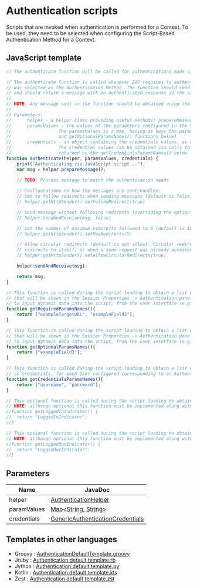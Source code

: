 Authentication scripts
======================

Scripts that are invoked when authentication is performed for a Context. 
To be used, they need to be selected when configuring the Script-Based Authentication Method for a Context.  

## JavaScript template

```JavaScript
// The authenticate function will be called for authentications made via ZAP.

// The authenticate function is called whenever ZAP requires to authenticate, for a Context for which this script
// was selected as the Authentication Method. The function should send any messages that are required to do the authentication
// and should return a message with an authenticated response so the calling method.
//
// NOTE: Any message sent in the function should be obtained using the 'helper.prepareMessage()' method.
//
// Parameters:
//		helper - a helper class providing useful methods: prepareMessage(), sendAndReceive(msg), getHttpSender()
//		paramsValues - the values of the parameters configured in the Session Properties -> Authentication panel.
//					The paramsValues is a map, having as keys the parameters names (as returned by the getRequiredParamsNames()
//					and getOptionalParamsNames() functions below)
//		credentials - an object containing the credentials values, as configured in the Session Properties -> Users panel.
//					The credential values can be obtained via calls to the getParam(paramName) method. The param names are the ones
//					returned by the getCredentialsParamsNames() below
function authenticate(helper, paramsValues, credentials) {
	print("Authenticating via JavaScript script...");
	var msg = helper.prepareMessage();
	
	// TODO: Process message to match the authentication needs

	// Configurations on how the messages are sent/handled:
	// Set to follow redirects when sending messages (default is false).
	// helper.getHttpSender().setFollowRedirect(true)

	// Send message without following redirects (overriding the option previously set).
	// helper.sendAndReceive(msg, false)

	// Set the number of maximum redirects followed to 5 (default is 100). Main purpose is to prevent infinite loops.
	// helper.getHttpSender().setMaxRedirects(5)

	// Allow circular redirects (default is not allow). Circular redirects happen when a request
	// redirects to itself, or when a same request was already accessed in a chain of redirects.
	// helper.getHttpSender().setAllowCircularRedirects(true)

	helper.sendAndReceive(msg);

	return msg;
}

// This function is called during the script loading to obtain a list of the names of the required configuration parameters,
// that will be shown in the Session Properties -> Authentication panel for configuration. They can be used
// to input dynamic data into the script, from the user interface (e.g. a login URL, name of POST parameters etc.)
function getRequiredParamsNames(){
	return ["exampleTargetURL", "exampleField2"];
}

// This function is called during the script loading to obtain a list of the names of the optional configuration parameters,
// that will be shown in the Session Properties -> Authentication panel for configuration. They can be used
// to input dynamic data into the script, from the user interface (e.g. a login URL, name of POST parameters etc.)
function getOptionalParamsNames(){
	return ["exampleField3"];
}

// This function is called during the script loading to obtain a list of the names of the parameters that are required,
// as credentials, for each User configured corresponding to an Authentication using this script 
function getCredentialsParamsNames(){
	return ["username", "password"];
}

// This optional function is called during the script loading to obtain the logged in indicator.
// NOTE: although optional this function must be implemented along with the function getLoggedOutIndicator().
//function getLoggedInIndicator() {
//	return "LoggedInIndicator";
//}

// This optional function is called during the script loading to obtain the logged out indicator.
// NOTE: although optional this function must be implemented along with the function getLoggedInIndicator().
//function getLoggedOutIndicator() {
//	return "LoggedOutIndicator";
//}
```

## Parameters
| Name | JavaDoc |
| --- | --- |
| helper | [AuthenticationHelper](https://static.javadoc.io/org.zaproxy/zap/latest/org/zaproxy/zap/authentication/AuthenticationHelper.html) |
| paramValues | [Map<String, String>](https://docs.oracle.com/javase/8/docs/api/java/util/Map.html) |
| credentials | [GenericAuthenticationCredentials](https://static.javadoc.io/org.zaproxy/zap/latest/org/zaproxy/zap/authentication/GenericAuthenticationCredentials.html) |

## Templates in other languages

* Groovy : [AuthenticationDefaultTemplate.groovy](https://github.com/zaproxy/zap-extensions/blob/main/addOns/groovy/src/main/zapHomeFiles/scripts/templates/authentication/AuthenticationDefaultTemplate.groovy)
* Jruby : [Authentication default template.rb](https://github.com/zaproxy/zap-extensions/blob/main/addOns/jruby/src/main/zapHomeFiles/scripts/templates/authentication/Authentication%20default%20template.rb)
* Jython : [Authentication default template.py](https://github.com/zaproxy/zap-extensions/blob/main/addOns/jython/src/main/zapHomeFiles/scripts/templates/authentication/Authentication%20default%20template.py)
* Kotlin : [Authentication default template.kts](https://github.com/zaproxy/zap-extensions/blob/main/addOns/kotlin/src/main/zapHomeFiles/scripts/templates/authentication/Authentication%20default%20template.kts)
* Zest : [Authentication default template.zst](https://github.com/zaproxy/zap-extensions/blob/main/addOns/zest/src/main/zapHomeFiles/scripts/templates/authentication/Authentication%20default%20template.zst)
